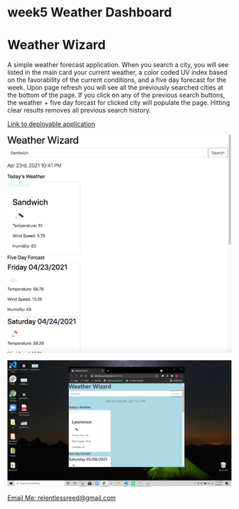 # week5 Weather Dashboard

<h1>Weather Wizard</h1>
A simple weather forecast application. When you search a city, you will see listed in the main card your current weather, a color coded UV index based on the favorability of the current conditions, and a five day forecast for the week. Upon page refresh you will see all the previously searched cities at the bottom of the page. If you click on any of the previous search buttons, the weather + five day forcast for clicked city will populate the page. Hitting clear results removes all previous search history.

[Link to deployable application](https://relentlessreed.github.io/week6/)

![Screenshot](weatherscreenshot.png)

![Screenshot](weatherwizardscreenshot.png)

[Email Me: relentlessreed@gmail.com](mailto:relentlessreed@gmail.com?subject=GitHub)
